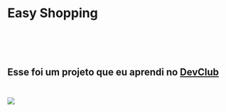 <h1>Easy Shopping<h1>
<br>
<h2>Esse foi um projeto que eu aprendi no <a href="https://rodolfomori.com.br/devclub/">DevClub<a><h2>

<img src="https://github.com/BrunoRael/Projeto-HTML-CSS/blob/master/CSS/Projeto%20Phone/desktop.png?raw=true">
  
  
  
